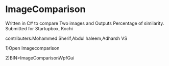 # ImageComparison
Written in C# to compare Two images and Outputs Percentage of similarity. Submitted for Startupbox, Kochi 

contributers:Mohammed Sherif,Abdul haleem,Adharsh VS

1)Open Imagecomparison

2)BIN>ImageComparisonWpfGui

